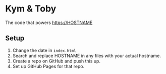 # Kym & Toby

The code that powers <https://HOSTNAME>

## Setup

1. Change the date in `index.html`
2. Search and replace HOSTNAME in any files with your actual hostname.
3. Create a repo on GitHub and push this up.
4. Set up GitHub Pages for that repo.